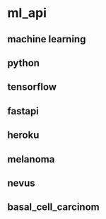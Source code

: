 # ml_api
## machine learning 
## python
## tensorflow
## fastapi
## heroku
## melanoma
## nevus
## basal_cell_carcinom
